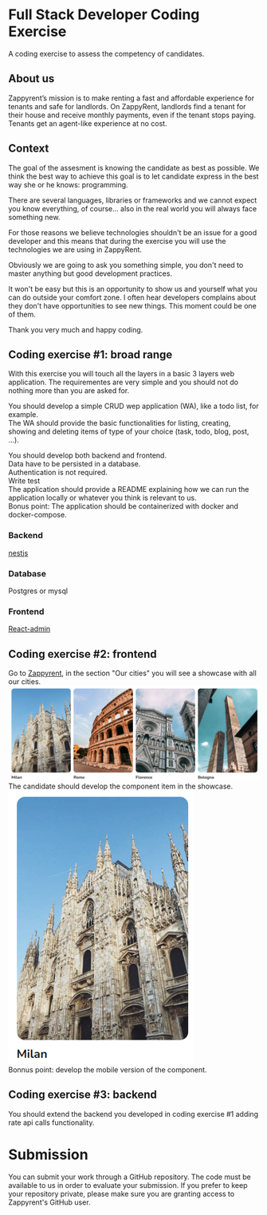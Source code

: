 # Full Stack Developer Coding Exercise
A coding exercise to assess the competency of candidates.

## About us
Zappyrent’s mission is to make renting a fast and affordable experience for tenants and safe for landlords. On ZappyRent, landlords find a tenant for their house and receive monthly payments, even if the tenant stops paying. Tenants get an agent-like experience at no cost. 

## Context
The goal of the assesment is knowing the candidate as best as possible. We think the best way to achieve this goal is to let candidate express in the best way she or he knows: programming.

There are several languages, libraries or frameworks and we cannot expect you know everything, of course... also in the real world you will always face something new.  

For those reasons we believe technologies shouldn't be an issue for a good developer and this means that during the exercise you will use the technologies we are using in ZappyRent.

Obviously we are going to ask you something simple, you don't need to master anything but good development practices.

It won't be easy but this is an opportunity to show us and yourself what you can do outside your comfort zone. I often hear developers complains about they don't have opportunities to see new things. This moment could be one of them.

Thank you very much and happy coding.

## Coding exercise #1: broad range
With this exercise you will touch all the layers in a basic 3 layers web application. The requirementes are very simple and you should not do nothing more than you are asked for. 

You should develop a simple CRUD wep application (WA), like a todo list, for example.  
The WA should provide the basic functionalities for listing, creating, showing and deleting items of type of your choice (task, todo, blog, post, ...).

You should develop both backend and frontend.  
Data have to be persisted in a database.  
Authentication is not required.   
Write test   
The application should provide a README explaining how we can run the application locally or whatever you think is relevant to us.  
Bonus point: The application should be containerized with docker and docker-compose.  

### Backend
[nestjs](https://nestjs.com/)

### Database
Postgres or mysql

### Frontend
[React-admin](https://marmelab.com/react-admin/)

## Coding exercise #2: frontend   
Go to [Zappyrent](https://www.zappyrent.com/en), in the section "Our cities" you will see a showcase with all our cities. 
![cities slider!](cities_slider.png)
The candidate should develop the component item in the showcase.   
![component_tem!](component_tem.png)      
Bonnus point: develop the mobile version of the component. 
## Coding exercise #3: backend
You should extend the backend you developed in coding exercise #1 adding rate api calls functionality. 

# Submission
You can submit your work through a GitHub repository. The code must be available to us in order to evaluate your submission. If you prefer to keep your repository private, please make sure you are granting access to Zappyrent's GitHub user.
